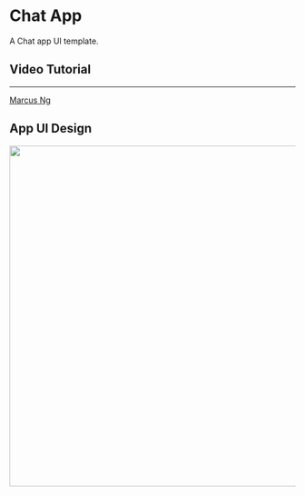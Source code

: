 # Chat App 

A Chat app UI template.

## Video Tutorial
****
[Marcus Ng](https://youtu.be/h-igXZCCrrc)

## App UI Design

<div>
<img src="https://user-images.githubusercontent.com/51091231/196956900-7bc54548-b388-446b-91f7-4f9d8a2ce787.png" width="600"/>
</div>  